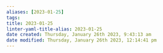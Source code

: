 ```yaml
---
aliases: [2023-01-25]
tags: 
title: 2023-01-25
linter-yaml-title-alias: 2023-01-25
date created: Thursday, January 26th 2023, 9:43:13 am
date modified: Thursday, January 26th 2023, 12:14:41 pm
---
```

